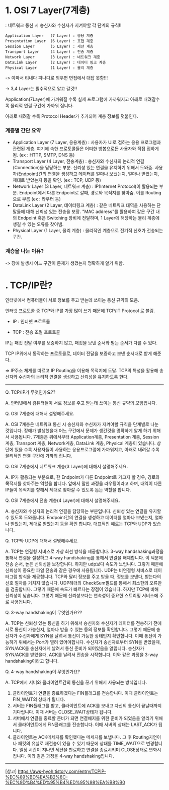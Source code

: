 

# 1. OSI 7 Layer(7계층)

: 네트워크 통신 시 송신자와 수신자가 지켜야할 각 단계의 규칙!!


    Application Layer   (7 Layer) : 응용 계층
    Presentation Layer  (6 Layer) : 표현 계층
    Session Layer       (5 Layer) : 세션 계층
    Transport Layer     (4 Layer) : 전송 계층
    Network Layer       (3 Layer) : 네트워크 계층
    DataLink Layer      (2 Layer) : 데이터 링크 계층
    Physical Layer      (1 Layer) : 물리 계층

-> 아파서 티내다 피나다로 외우면 면접에서 대답 못함!!! 

-> 3,4 Layer는 필수적으로 알고 갈것!!

Application(7Layer)에 가까워질 수록 실제 프로그램에 가까워지고 아래로 내려갈수록 물리적 연결 구간에 가까워 집니다.

아래로 내려갈 수록 Protocol Header가 추가되어 계층 정보를 덧붙인다.


### 계층별 간단 요약
- Application Layer (7 Layer, 응용계층) : 사용자가 UI로 접하는 응용 프로그램과 관련된 계층. 여기에 속한 프로토콜들은 어떠한 방봅으로든 사용자와 직접 접하게 됨. (ex : HTTP, SMTP, DNS 등)
- Transport Layer (4 Layer, 전송계층) : 송신자와 수신자의 논리적 연결(Connection)을 담당하는 부분. 신뢰성 있는 연결을 유지하기 위해서 도와줌. 사용자(Endpoint)간의 연결을 생성하고 데이터를 얼마나 보냈는지, 얼마나 받았는지, 제대로 받았는지 등을 확인. (ex : TCP, UDP 등)
- Network Layer (3 Layer, 네트워크 계층) : IP(Internet Protocol)이 활용되는 부분. Endpoint에서 다른 Endpoint로 갈때, 경로와 목적지를 찾아줌. 이를 Routing으로 부름 (ex : 라우터 등)
- DataLink Layer (2 Layer, 데이터링크 계층) : 같은 네트워크 대역을 사용하는 단말들에 대해 신뢰성 있는 전송을 보장. "MAC address"를 활용하여 같은 구간 내의 Endpoint 혹은 Switching 장비에 전달하며,  1 Layer에 해당하는 물리 계층에 생길 수 있는 오류를 찾아냄.
- Physical Layer (1 Layer, 물리 계층) : 물리적인 계층으로 전기적 신호가 전송되는 구간.


### 계층을 나눈 이유?
-> 장애 발생시 어느 구간이 문제가 생겼는지 명확하게 알기 위함.





# . TCP/IP란?
인터넷에서 컴퓨터들이 서로 정보를 주고 받는데 쓰이는 통신 규약의 모음.

인터넷 프로토콜 중 TCP와 IP를 가장 많이 쓰기 때문에 TCP/IT Protocol 로 불림.

- IP : 인터넷 프로토콜

- TCP : 전송 조절 프로토콜

IP는 패킷 전달 여부를 보증하지 않고, 패킷을 보낸 순서와 받는 순서가 다를 수 있다.

TCP IP위에서 동작하는 프로토콜로, 데이터 전달을 보증하고 보낸 순서대로 받게 해준다.

=> IP주소 체계를 따르고 IP Routing을 이용해 목적지에 도달. TCP의 특성을 활용해 송신자와 수신자의 논리적 연결을 생성하고 신뢰성을 유지하도록 한다.





----------------------------------------------------------------------------------------------------------------------





Q. TCP/IP가 무엇인가요??

A. 인터넷에서 컴퓨터들이 서로 정보를 주고 받는데 쓰이는 통신 규약의 모임입니다.





Q. OSI 7계층에 대해서 설명해주세요.

A. OSI 7계층은 네트워크 통신 시 송신자와 수신자가 지켜야할 규칙을 단계별로 나눈 것입니다. 
장애가 발생했을때 어느 구간에서 문제가 생긴것을 명확하게 알게 하기 위해서 사용됩니다. 
7계층은 위에서부터 Application계층, Presentation 계층, Session 계층, Transport 계층, Network계층, DataLink 계층, Physical 계층이 있습니다. 
상단에 있을 수록 사용자들이 사용하는 응용프로그램에 가까워지고, 아래로 내려갈 수록 물리적인 연결 구간에 가까워 집니다.






Q. OSI 7계층에서 네트워크 계층(3 Layer)에 대해서 설명해주세요.

A. IP가 활용되는 부분으로, 한 Endpoint가 다른 Endpoint로 가고자 할 경우, 경로와 목적지를 찾아주는 역할을 합니다.
앞에서 말한 과정을 라우팅이라고 하며, 대역이 다른 IP들이 목적지를 향해서 제대로 찾아갈 수 있도록 돕는 역할을 합니다.



Q. OSI 7계층에서 전송 계층(4 Layer)에 대해서 설명해주세요.

A. 송신자와 수신자의 논리적 연결을 담당하는 부분입니다. 신뢰성 있는 연결을 유지할 수 있도록 도와줍니다. Endpoint간의 연결을 생성하고 데이터를 얼마나 보냈는지, 얼마나 받았는지, 제대로 받았는지 등을 확인 합니다. 대표적인 예로는 TCP와 UDP가 있습니다.






Q. TCP와 UDP에 대해서 설명해주세요.

A. TCP는 연결형 서비스로 가상 회선 방식을 제공합니다.  3-way handshaking과정을 통해서 연결을 설정하고 4-way handshaking를 통해서 연결을 해제합니다. 이 덕분에 전송 순서, 높은 신뢰성을 보장합니다. 하지만 udp보다 속도가 느립니다. 그렇기 때문에 신뢰성이 중요한 파일 전송과 같은 경우에 사용됩니다.
UDP는 비연결형 서비스로 데이터그램 방식을 제공합니다. TCP와 달리 정보를 주고 받을 때, 정보를 보낸다, 받는다의 신호 절차를 거치지 않습니다. UDP헤더의 CheckSum필드를 통해서 최소한의 오류만을 검출합니다. 그렇기 때문에 속도가 빠르다는 장점이 있습니다. 하지만 TCP에 비해 신뢰성이 낮습니다. 그렇기 때문에 신뢰성보다는 연속성이 중요한 스트리밍 서비스에 주로 사용됩니다. 





Q. 3-way handshaking이 무엇인가요??

A. TCP는 신뢰성 있는 통신을 하기 위해서 송신자와 수신자가 데이터를 전송하기 전에 서로 통신이 가능한지, 얼마나 받을 수 있는 등의 정보를 확인합니다. 
그렇기 때문에 송신자가 수신자에게 SYN을 날려서 통신이 가능한 상태인지 확인합니다. 이때 통신이 가능하기 위해서는 Port가 열려 있어야합니다.
수신자가 송신자로부터 SYN을 받았을때, SYN/ACK를 송신자에게 날려서 통신 준비가 되어있음을 알립니다.
송신자가 SYN/ACK를 받았을때, ACK를 날려서 전송을 시작합니다.
이와 같은 과정을 3-way handshaking이라고 합니다.






Q. 4-way handshaking이 무엇인가요?

A. TCP에서 서버와 클라이언트간의 통신을 끊기 위해서 사용되는 방식입니다. 
1. 클라이언트가 연결을 종료하겠다는 FIN플래그를 전송합니다. 이때 클라이언트는 FIN_WAIT의 상태가 됩니다. 
2. 서버는 FIN플래그를 받고, 클라이언트에 ACK를 보내고 자신의 통신이 끝날때까지 기다립니다. 이때 서버는 CLOSE_WAIT상태가 됩니다. 
3. 서버에서 연결을 종료할 준비가 되면 연결해지를 위한 준비가 되었음을 알리기 위해서 클라이언트에게 FIN플래그를 전송합니다. 이때 서버의 상태는 LAST_ACK가 됩니다. 
4. 클라이언트는 ACK메세지를 확인했다는 메세지를 보냅니다. 그 후 Routing지연이나 패킷의 유실로 재전송이 있을 수 있기 때문에 상태를 TIME_WAIT으로 변경합니다. 
일정 시간이 지나면 세션을 만료하고 연결을 종료시키며 CLOSE상태로 변화시킵니다.
이와 같은 과정을 4-way handshaking입니다.





----------------------------------------------------------------------------------------------
[참고]
https://aws-hyoh.tistory.com/entry/TCPIP-%EC%89%BD%EA%B2%8C-%EC%9D%B4%ED%95%B4%ED%95%98%EA%B8%B0
